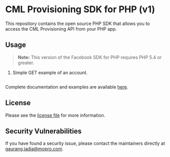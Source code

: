 # CML Provisioning SDK for PHP (v1)

This repository contains the open source PHP SDK that allows you to access the CML Provisioning API from your PHP app.

## Usage

> **Note:** This version of the Facebook SDK for PHP requires PHP 5.4 or greater.

1. Simple GET example of an account.

```php

```

Complete documentation and examples are available [here](https://docs.cml.ai/?version=latest).

## License

Please see the [license file](https://github.com/cml-ai/php-provisioning-sdk/blob/master/LICENSE.md) for more information.

## Security Vulnerabilities

If you have found a security issue, please contact the maintainers directly at [gaurang.jadia@mopro.com](mailto:gaurang.jadia@mopro.com).
